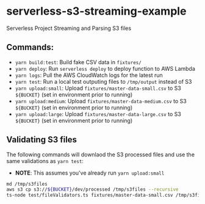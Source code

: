 # serverless-s3-streaming-example
Serverless Project Streaming and Parsing S3 files

## Commands:

* `yarn build:test`:  Build fake CSV data in `fixtures/`
* `yarn deploy`:  Run `serverless deploy` to deploy function to AWS Lambda
* `yarn logs`: Pull the AWS CloudWatch logs for the latest run
* `yarn test`: Run a local test outputing files to `/tmp/output` instead of S3
* `yarn upload:small`: Upload `fixtures/master-data-small.csv` to S3 `${BUCKET}` (set in environment prior to running)
* `yarn upload:medium`: Upload `fixtures/master-data-medium.csv` to S3 `${BUCKET}` (set in environment prior to running)
* `yarn upload:large`: Upload `fixtures/master-data-large.csv` to S3 `${BUCKET}` (set in environment prior to running)

## Validating S3 files

The following commands will downlaod the S3 processed files and use the same validations as `yarn test`:

* **NOTE**: This assumes you've already run `yarn upload:small`

```bash
md /tmp/s3files
aws s3 cp s3://${BUCKET}/dev/processed /tmp/s3files --recursive
ts-node test/fileValidators.ts fixtures/master-data-small.csv /tmp/s3files/
```